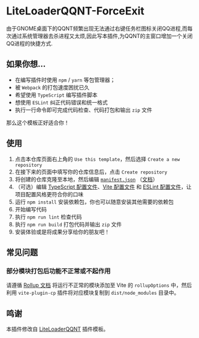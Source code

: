 # LiteLoaderQQNT-ForceExit

由于GNOME桌面下的QQNT频繁出现无法通过右键任务栏图标关闭QQ进程,而每次通过系统管理器去杀进程又太烦,因此写本插件,为QQNT的主窗口增加一个关闭QQ进程的快捷方式.



## 如果你想...

* 在编写插件时使用 `npm` / `yarn` 等包管理器；
* 被 `Webpack` 的打包速度困扰已久
* 希望使用 `TypeScript` 编写插件脚本
* 想使用 `ESLint` 纠正代码错误和统一格式
* 执行一行命令即可完成代码检查、代码打包和输出 `zip` 文件

那么这个模板正好适合你！

## 使用

1. 点击本仓库页面右上角的 `Use this template`，然后选择 `Create a new repository`
2. 在接下来的页面中填写你的仓库信息后，点击 `Create repository`
3. 将创建的仓库克隆至本地，然后编辑 [`manifest.json`](manifest.json) （[文档](https://liteloaderqqnt.github.io/docs/introduction.html#%E6%89%8B%E5%8A%A8%E5%88%9B%E5%BB%BA)）
4. （可选）编辑 [TypeScript 配置文件](tsconfig.json)、[Vite 配置文件](electron.vite.config.ts) 和 [ESLint 配置文件](.eslintrc.js)，让项目配置风格更符合你的口味
5. 运行 `npm install` 安装依赖包，你也可以随意安装其他需要的依赖包
6. 开始编写代码
7. 执行 `npm run lint` 检查代码
8. 执行 `npm run build` 打包代码并输出 `zip` 文件
9. 安装体验或是将成果分享给你的朋友吧！

## 常见问题

### 部分模块打包后功能不正常或不起作用

请遵循 [Rollup 文档](https://rollupjs.org/configuration-options/#external) 将运行不正常的模块添加至 Vite 的 `rollupOptions` 中，然后利用 `vite-plugin-cp` 插件将对应模块复制到 `dist/node_modules` 目录中。

## 鸣谢

本插件修改自 [LiteLoaderQQNT](https://github.com/LiteLoaderQQNT/LiteLoaderQQNT) 插件模板。
